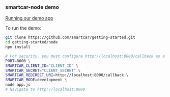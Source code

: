### smartcar-node demo
[Running our demo app](https://support.smartcar.com/getting-started/run-our-demo-app)

To run the demo:
```bash
git clone https://github.com/smartcar/getting-started.git
cd getting-started/node
npm install

# For security, you must configure http://localhost:8000/callback as a redirect uri in Smartcar's developer portal.
PORT=8000 \
SMARTCAR_CLIENT_ID="CLIENT_ID" \
SMARTCAR_SECRET="CLIENT_SECRET" \
SMARTCAR_REDIRECT_URI=http://localhost:8000/callback \
SMARTCAR_MODE=development \
node app.js
# Navigate to http://localhost:8000
```
